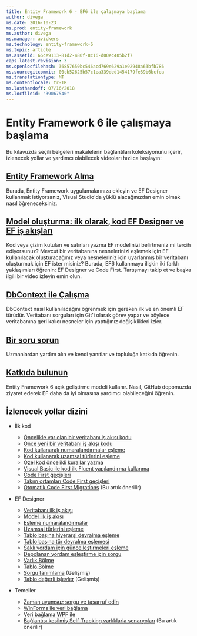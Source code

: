 ```yaml
---
title: Entity Framework 6 - EF6 ile çalışmaya başlama
author: divega
ms.date: 2016-10-23
ms.prod: entity-framework
ms.author: divega
ms.manager: avickers
ms.technology: entity-framework-6
ms.topic: article
ms.assetid: 66ce9113-81d2-480f-8c16-d00ec405b2f7
caps.latest.revision: 3
ms.openlocfilehash: 36857650bc546acd769e629a1e92948a63bfb786
ms.sourcegitcommit: 00cb52625b57c1ea339ded1454179fe89b6bcfea
ms.translationtype: MT
ms.contentlocale: tr-TR
ms.lasthandoff: 07/16/2018
ms.locfileid: "39067540"
---
```

# <a name="get-started-with-entity-framework-6"></a>Entity Framework 6 ile çalışmaya başlama

Bu kılavuzda seçili belgeleri makalelerin bağlantıları koleksiyonunu içerir, izlenecek yollar ve yardımcı olabilecek videoları hızlıca başlayın:

## <a name="get-entity-frameworkef6fundamentalsinstallmd"></a>[Entity Framework Alma](~/ef6/fundamentals/install.md)
Burada, Entity Framework uygulamalarınıza ekleyin ve EF Designer kullanmak istiyorsanız, Visual Studio'da yüklü alacağınızdan emin olmak nasıl öğreneceksiniz.

## <a name="creating-a-model-code-first-the-ef-designer-and-the-ef-workflowsef6modelingindexmd"></a>[Model oluşturma: ilk olarak, kod EF Designer ve EF iş akışları](~/ef6/modeling/index.md)
Kod veya çizim kutuları ve satırları yazma EF modelinizi belirtmeniz mi tercih ediyorsunuz?
Mevcut bir veritabanına nesnelerinizi eşlemek için EF kullanılacak oluşturacağınız veya nesneleriniz için uyarlanmış bir veritabanı oluşturmak için EF ister misiniz?
Burada, EF6 kullanmaya ilişkin iki farklı yaklaşımları öğrenin: EF Designer ve Code First.
Tartışmayı takip et ve başka ilgili bir video izleyin emin olun.

## <a name="working-with-dbcontextef6fundamentalsworking-with-dbcontextmd"></a>[DbContext ile Çalışma](~/ef6/fundamentals/working-with-dbcontext.md)
DbContext nasıl kullanılacağını öğrenmek için gereken ilk ve en önemli EF türüdür. Veritabanı sorguları için Git'i olarak görev yapar ve böylece veritabanına geri kalıcı nesneler için yaptığınız değişiklikleri izler.

## <a name="ask-a-questionef6resourcesget-helpmd"></a>[Bir soru sorun](~/ef6/resources/get-help.md)
Uzmanlardan yardım alın ve kendi yanıtlar ve topluluğa katkıda öğrenin.

## <a name="contributehttpgithubcomaspnetentityframework6"></a>[Katkıda bulunun](http://github.com/aspnet/EntityFramework6/)
Entity Framework 6 açık geliştirme modeli kullanır. Nasıl, GitHub depomuzda ziyaret ederek EF daha da iyi olmasına yardımcı olabileceğini öğrenin.

## <a name="index-of-walkthroughs"></a>İzlenecek yollar dizini

- İlk kod
  - [Öncelikle var olan bir veritabanı iş akışı kodu](~/ef6/modeling/code-first/workflows/existing-database.md)
  - [Önce yeni bir veritabanı iş akışı kodu](~/ef6/modeling/code-first/workflows/new-database.md)
  - [Kod kullanarak numaralandırmalar eşleme](~/ef6/modeling/code-first/data-types/enums.md)
  - [Kod kullanarak uzamsal türlerini eşleme](~/ef6/modeling/code-first/data-types/spatial.md)
  - [Özel kod öncelikli kurallar yazma](~/ef6/modeling/code-first/conventions/custom.md)
  - [Visual Basic ile kod ilk Fluent yapılandırma kullanma](~/ef6/modeling/code-first/fluent/vb.md)
  - [Code First geçişleri](~/ef6/modeling/code-first/migrations/index.md)
  - [Takım ortamları Code First geçişleri](~/ef6/modeling/code-first/migrations/teams.md)
  - [Otomatik Code First Migrations](~/ef6/modeling/code-first/migrations/automatic.md) (Bu artık önerilir)

- EF Designer
  - [Veritabanı ilk iş akışı](~/ef6/modeling/designer/workflows/database-first.md)
  - [Model ilk iş akışı](~/ef6/modeling/designer/workflows/model-first.md)
  - [Eşleme numaralandırmalar](~/ef6/modeling/designer/data-types/enums.md)
  - [Uzamsal türlerini eşleme](~/ef6/modeling/designer/data-types/spatial.md)
  - [Tablo başına hiyerarşi devralma eşleme](~/ef6/modeling/designer/inheritance/tph.md)
  - [Tablo başına tür devralma eşlemesi](~/ef6/modeling/designer/inheritance/tpt.md)
  - [Saklı yordam için güncelleştirmeleri eşleme](~/ef6/modeling/designer/stored-procedures/cud.md)
  - [Depolanan yordam eşleştirme için sorgu](~/ef6/modeling/designer/stored-procedures/query.md)
  - [Varlık Bölme](~/ef6/modeling/designer/entity-splitting.md)
  - [Tablo Bölme](~/ef6/modeling/designer/table-splitting.md)
  - [Sorgu tanımlama](~/ef6/modeling/designer/advanced/defining-query.md) (Gelişmiş)
  - [Tablo değerli işlevler](~/ef6/modeling/designer/advanced/tvfs.md) (Gelişmiş)

- Temeller
  - [Zaman uyumsuz sorgu ve tasarruf edin](~/ef6/fundamentals/async.md)
  - [WinForms ile veri bağlama](~/ef6/fundamentals/databinding/winforms.md)
  - [Veri bağlama WPF ile](~/ef6/fundamentals/databinding/wpf.md)
  - [Bağlantısı kesilmiş Self-Tracking varlıklarla senaryoları](~/ef6/fundamentals/disconnected-entities/self-tracking-entities/walkthrough.md) (Bu artık önerilir)
